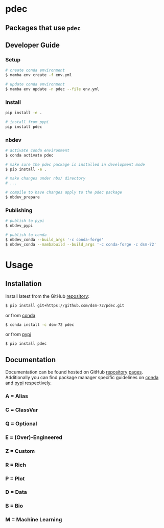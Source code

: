 # pdec

<!-- WARNING: THIS FILE WAS AUTOGENERATED! DO NOT EDIT! -->

## Packages that use `pdec`

## Developer Guide

### Setup

``` sh
# create conda environment
$ mamba env create -f env.yml

# update conda environment
$ mamba env update -n pdec --file env.yml
```

### Install

``` sh
pip install -e .

# install from pypi
pip install pdec
```

### nbdev

``` sh
# activate conda environment
$ conda activate pdec

# make sure the pdec package is installed in development mode
$ pip install -e .

# make changes under nbs/ directory
# ...

# compile to have changes apply to the pdec package
$ nbdev_prepare
```

### Publishing

``` sh
# publish to pypi
$ nbdev_pypi

# publish to conda
$ nbdev_conda --build_args '-c conda-forge'
$ nbdev_conda --mambabuild --build_args '-c conda-forge -c dsm-72'
```

# Usage

## Installation

Install latest from the GitHub
[repository](https://github.com/dsm-72/pdec):

``` sh
$ pip install git+https://github.com/dsm-72/pdec.git
```

or from [conda](https://anaconda.org/dsm-72/pdec)

``` sh
$ conda install -c dsm-72 pdec
```

or from [pypi](https://pypi.org/project/pdec/)

``` sh
$ pip install pdec
```

## Documentation

Documentation can be found hosted on GitHub
[repository](https://github.com/dsm-72/pdec)
[pages](https://dsm-72.github.io/pdec/). Additionally you can find
package manager specific guidelines on
[conda](https://anaconda.org/dsm-72/pdec) and
[pypi](https://pypi.org/project/pdec/) respectively.

### A = Alias

### C = ClassVar

### Q = Optional

### E = (Over)-Engineered

### Z = Custom

### R = Rich

### P = Plot

### D = Data

### B = Bio

### M = Machine Learning
